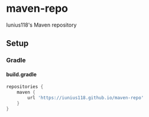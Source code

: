 # maven-repo

Iunius118's Maven repository

## Setup

### Gradle

#### build.gradle

```gradle
repositories {
    maven {
        url 'https://iunius118.github.io/maven-repo'
    }
}
```
